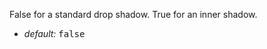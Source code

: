 False for a standard drop shadow.  True for an inner shadow.

* _default:_ <samp class="boolean">false</samp>